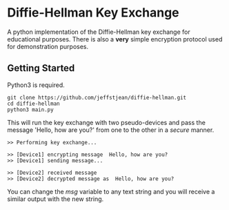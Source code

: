 
# Diffie-Hellman Key Exchange

A python implementation of the Diffie-Hellman key exchange for educational purposes. There is also a **very** simple encryption protocol used for demonstration purposes.

## Getting Started

Python3 is required.

    git clone https://github.com/jeffstjean/diffie-hellman.git
    cd diffie-hellman
    python3 main.py

This will run the key exchange with two pseudo-devices and pass the message 'Hello, how are you?' from one to the other in a *secure* manner.

    >> Performing key exchange...
    
    >> [Device1] encrypting message  Hello, how are you?
    >> [Device1] sending message...
    
    >> [Device2] received message
    >> [Device2] decrypted message as  Hello, how are you?

You can change the *msg* variable to any text string and you will receive a similar output with the new string.
